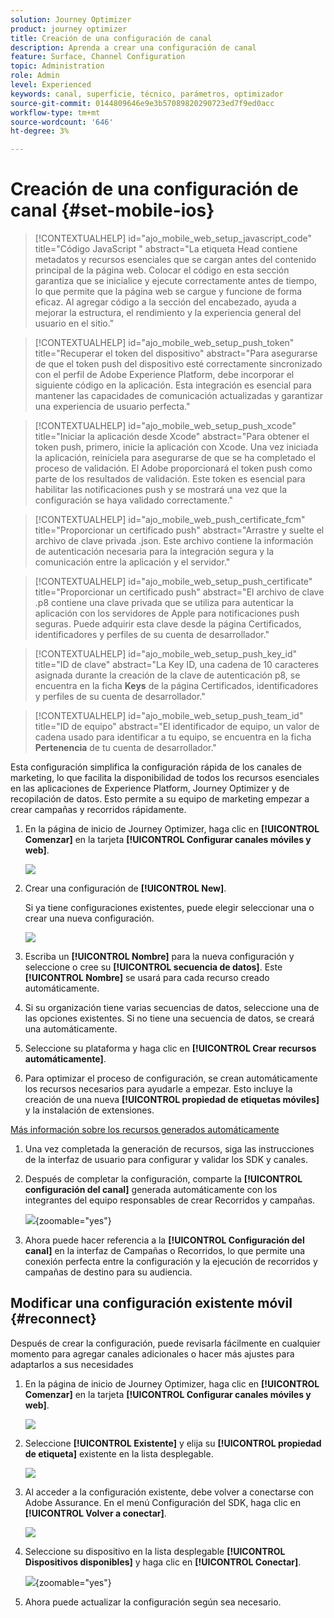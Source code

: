 ```yaml
---
solution: Journey Optimizer
product: journey optimizer
title: Creación de una configuración de canal
description: Aprenda a crear una configuración de canal
feature: Surface, Channel Configuration
topic: Administration
role: Admin
level: Experienced
keywords: canal, superficie, técnico, parámetros, optimizador
source-git-commit: 0144809646e9e3b57089820290723ed7f9ed0acc
workflow-type: tm+mt
source-wordcount: '646'
ht-degree: 3%

---
```


# Creación de una configuración de canal {#set-mobile-ios}

>[!CONTEXTUALHELP]
>id="ajo_mobile_web_setup_javascript_code"
>title="Código JavaScript "
>abstract="La etiqueta Head contiene metadatos y recursos esenciales que se cargan antes del contenido principal de la página web. Colocar el código en esta sección garantiza que se inicialice y ejecute correctamente antes de tiempo, lo que permite que la página web se cargue y funcione de forma eficaz. Al agregar código a la sección del encabezado, ayuda a mejorar la estructura, el rendimiento y la experiencia general del usuario en el sitio."

>[!CONTEXTUALHELP]
>id="ajo_mobile_web_setup_push_token"
>title="Recuperar el token del dispositivo"
>abstract="Para asegurarse de que el token push del dispositivo esté correctamente sincronizado con el perfil de Adobe Experience Platform, debe incorporar el siguiente código en la aplicación. Esta integración es esencial para mantener las capacidades de comunicación actualizadas y garantizar una experiencia de usuario perfecta."

>[!CONTEXTUALHELP]
>id="ajo_mobile_web_setup_push_xcode"
>title="Iniciar la aplicación desde Xcode"
>abstract="Para obtener el token push, primero, inicie la aplicación con Xcode. Una vez iniciada la aplicación, reiníciela para asegurarse de que se ha completado el proceso de validación. El Adobe proporcionará el token push como parte de los resultados de validación. Este token es esencial para habilitar las notificaciones push y se mostrará una vez que la configuración se haya validado correctamente."

>[!CONTEXTUALHELP]
>id="ajo_mobile_web_push_certificate_fcm"
>title="Proporcionar un certificado push"
>abstract="Arrastre y suelte el archivo de clave privada .json. Este archivo contiene la información de autenticación necesaria para la integración segura y la comunicación entre la aplicación y el servidor."

>[!CONTEXTUALHELP]
>id="ajo_mobile_web_setup_push_certificate"
>title="Proporcionar un certificado push"
>abstract="El archivo de clave .p8 contiene una clave privada que se utiliza para autenticar la aplicación con los servidores de Apple para notificaciones push seguras. Puede adquirir esta clave desde la página Certificados, identificadores y perfiles de su cuenta de desarrollador."

>[!CONTEXTUALHELP]
>id="ajo_mobile_web_setup_push_key_id"
>title="ID de clave"
>abstract="La Key ID, una cadena de 10 caracteres asignada durante la creación de la clave de autenticación p8, se encuentra en la ficha **Keys** de la página Certificados, identificadores y perfiles de su cuenta de desarrollador."

>[!CONTEXTUALHELP]
>id="ajo_mobile_web_setup_push_team_id"
>title="ID de equipo"
>abstract="El identificador de equipo, un valor de cadena usado para identificar a tu equipo, se encuentra en la ficha **Pertenencia** de tu cuenta de desarrollador."

Esta configuración simplifica la configuración rápida de los canales de marketing, lo que facilita la disponibilidad de todos los recursos esenciales en las aplicaciones de Experience Platform, Journey Optimizer y de recopilación de datos. Esto permite a su equipo de marketing empezar a crear campañas y recorridos rápidamente.

1. En la página de inicio de Journey Optimizer, haga clic en **[!UICONTROL Comenzar]** en la tarjeta **[!UICONTROL Configurar canales móviles y web]**.

   ![](assets/guided-setup-config-1.png)

1. Crear una configuración de **[!UICONTROL New]**.

   Si ya tiene configuraciones existentes, puede elegir seleccionar una o crear una nueva configuración.

   ![](assets/guided-setup-config-2.png)

1. Escriba un **[!UICONTROL Nombre]** para la nueva configuración y seleccione o cree su **[!UICONTROL secuencia de datos]**. Este **[!UICONTROL Nombre]** se usará para cada recurso creado automáticamente.

1. Si su organización tiene varias secuencias de datos, seleccione una de las opciones existentes. Si no tiene una secuencia de datos, se creará una automáticamente.

1. Seleccione su plataforma y haga clic en **[!UICONTROL Crear recursos automáticamente]**.

1. Para optimizar el proceso de configuración, se crean automáticamente los recursos necesarios para ayudarle a empezar. Esto incluye la creación de una nueva **[!UICONTROL propiedad de etiquetas móviles]** y la instalación de extensiones.

[Más información sobre los recursos generados automáticamente](set-mobile-config.md#auto-create-resources)

1. Una vez completada la generación de recursos, siga las instrucciones de la interfaz de usuario para configurar y validar los SDK y canales.

1. Después de completar la configuración, comparte la **[!UICONTROL configuración del canal]** generada automáticamente con los integrantes del equipo responsables de crear Recorridos y campañas.

   ![](assets/guided-setup-config-ios-8.png){zoomable="yes"}

1. Ahora puede hacer referencia a la **[!UICONTROL Configuración del canal]** en la interfaz de Campañas o Recorridos, lo que permite una conexión perfecta entre la configuración y la ejecución de recorridos y campañas de destino para su audiencia.

## Modificar una configuración existente móvil {#reconnect}

Después de crear la configuración, puede revisarla fácilmente en cualquier momento para agregar canales adicionales o hacer más ajustes para adaptarlos a sus necesidades

1. En la página de inicio de Journey Optimizer, haga clic en **[!UICONTROL Comenzar]** en la tarjeta **[!UICONTROL Configurar canales móviles y web]**.

   ![](assets/guided-setup-config-1.png)

1. Seleccione **[!UICONTROL Existente]** y elija su **[!UICONTROL propiedad de etiqueta]** existente en la lista desplegable.

   ![](assets/guided-setup-config-ios-9.png)

1. Al acceder a la configuración existente, debe volver a conectarse con Adobe Assurance. En el menú Configuración del SDK, haga clic en **[!UICONTROL Volver a conectar]**.

   ![](assets/guided-setup-config-ios-10.png)

1. Seleccione su dispositivo en la lista desplegable **[!UICONTROL Dispositivos disponibles]** y haga clic en **[!UICONTROL Conectar]**.

   ![](assets/guided-setup-config-ios-11.png){zoomable="yes"}

1. Ahora puede actualizar la configuración según sea necesario.

